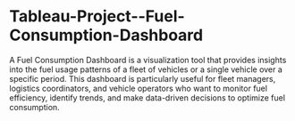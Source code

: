 # Tableau-Project--Fuel-Consumption-Dashboard

A Fuel Consumption Dashboard is a visualization tool that provides insights into the fuel usage patterns of a fleet of vehicles or a single vehicle over a specific period. This dashboard is particularly useful for fleet managers, logistics coordinators, and vehicle operators who want to monitor fuel efficiency, identify trends, and make data-driven decisions to optimize fuel consumption.
